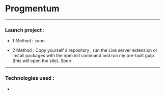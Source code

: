 # Progmentum

---
### Launch project :
- 1 Method : soon 

- 2 Method : Copy yourself a repository , run the Live server extension or install packages with the npm init command and run my pre-built gulp (this will open the site). Soon 

---
### Technologies used :

-
